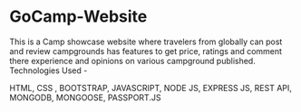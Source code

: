 # GoCamp-Website
This is a Camp showcase website where travelers from globally can post and review campgrounds has features to get price, ratings and comment there experience and opinions on various campground published.
Technologies Used - 

HTML, CSS , BOOTSTRAP, JAVASCRIPT, NODE JS, EXPRESS JS, REST API, MONGODB, MONGOOSE, PASSPORT.JS
